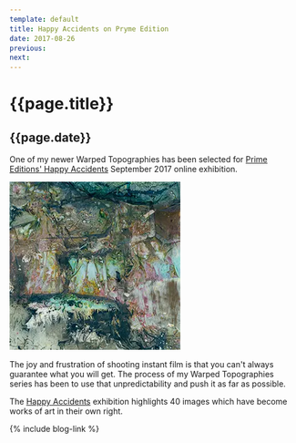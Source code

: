 ```yaml
---
template: default
title: Happy Accidents on Pryme Edition
date: 2017-08-26
previous:
next:
---
```


# {{page.title}}

## {{page.date}}

One of my newer Warped Topographies has been selected for [Prime Editions' Happy Accidents](http://prymeeditions.com/happy-accidents-september-2017) September 2017 online exhibition.

![Happy Accidents](polaroid-scans-260.webp "Happy Accidents")

The joy and frustration of shooting instant film is that you can't always guarantee what you will get. The process of my Warped Topographies series has been to use that unpredictability and  push it as far as possible.

The [Happy Accidents](http://prymeeditions.com/happy-accidents-september-2017) exhibition highlights 40 images which have become works of art in their own right.

{% include blog-link %}